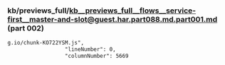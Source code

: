 ### kb/previews_full/kb__previews_full__flows__service-first__master-and-slot@guest.har.part088.md.part001.md (part 002)

```md
g.io/chunk-KO722YSM.js",
                  "lineNumber": 0,
                  "columnNumber": 5669
```

```
